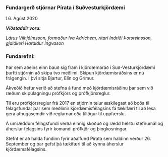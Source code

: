 ### Fundargerð stjórnar Pírata í Suðvesturkjördæmi

16. Ágúst 2020

***Viðstaddir voru:***

*Lárus Vilhjálmsson, formaður*
*Iva Adrichem, ritari*
*Indriði Þorsteinsson, gjaldkeri*
*Haraldur Ingvason*

### Fundarefni:

Þar sem aðeins einn bauð sig fram í kjördæmaráð í Suð-Vesturkjördæmi þurfti stjórnin að skipa tvo meðlimi. 
Skipun kjördæmisráðsins er nú frágengin. Í því sitja Bjartur, Elín og Grímur. 

Ákveðið hefur verið að stefna á fund með kjördæmisráðinu þar sem við ræðum skipulagningu prófkjörs og prófkjörsreglur. 

Til eru prófkjörsreglur frá 2017 en stjórnin telur æskilegast að boða til félagsfundar þar sem meðlimir kjördæmisfélagsins fá tækifæri til að lesa gera athugasemdir við reglurnar eða tillögur til uppfærslu. 

Á umræddum félagsfundi verða einnig skoðuð og rædd helstu stefnumál og áherslur félagsins fyrir komandi prófkjör og þingkosningar. 

Stefnt er að halda fundinn fyrir aðalfund Pírata sem haldinn verður 26. September og þar gefst þá tækifæri til að kynna áherslur kjördæmafélagsins.